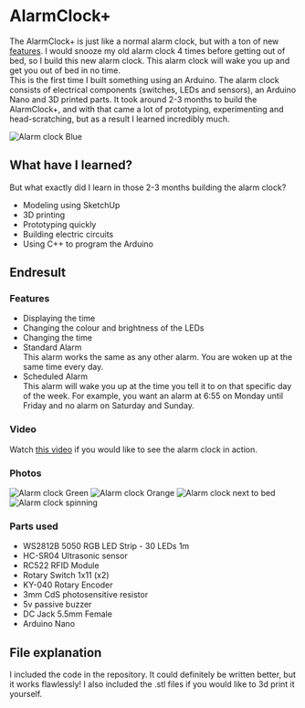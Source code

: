 # AlarmClock+
The AlarmClock+ is just like a normal alarm clock, but with a ton of new [features](#features). I would snooze my old alarm clock 4 times before getting out of bed, so I build this new alarm clock. This alarm clock will wake you up and get you out of bed in no time. <br>
This is the first time I built something using an Arduino. The alarm clock consists of electrical components (switches, LEDs and sensors), an Arduino Nano and 3D printed parts. It took around 2-3 months to build the AlarmClock+, and with that came a lot of prototyping, experimenting and head-scratching, but as a result I learned incredibly much.

![Alarm clock Blue](https://user-images.githubusercontent.com/75524368/151206562-98c0101f-f594-488b-8a90-7f907e8b141f.png)

## What have I learned?
But what exactly did I learn in those 2-3 months building the alarm clock? 
- Modeling using SketchUp
- 3D printing
- Prototyping quickly
- Building electric circuits
- Using C++ to program the Arduino

## Endresult

### Features
- Displaying the time
- Changing the colour and brightness of the LEDs
- Changing the time
- Standard Alarm<br>
  This alarm works the same as any other alarm. You are woken up at the same time every day.
- Scheduled Alarm<br>
  This alarm will wake you up at the time you tell it to on that specific day of the week. For example, you want an alarm at 6:55 on Monday until Friday and no alarm on Saturday and Sunday.

### Video
Watch [this video](https://youtu.be/JE-YsyEofD8) if you would like to see the alarm clock in action.
  
### Photos
![Alarm clock Green](https://user-images.githubusercontent.com/75524368/151209619-bcb4d1e1-d756-4304-893c-af86c8307e68.png)
![Alarm clock Orange](https://user-images.githubusercontent.com/75524368/151210734-b0929efa-ad23-4475-8ff1-183fcc47a87e.png)
![Alarm clock next to bed](https://user-images.githubusercontent.com/75524368/151211021-b248c641-b18e-4783-a39c-82af13f538cc.png)
![Alarm clock spinning](https://user-images.githubusercontent.com/75524368/151211046-be37f432-260c-457e-b855-0324e201b588.gif)

### Parts used
- WS2812B 5050 RGB LED Strip - 30 LEDs 1m
- HC-SR04 Ultrasonic sensor
- RC522 RFID Module
- Rotary Switch 1x11 (x2)
- KY-040 Rotary Encoder
- 3mm CdS photosensitive resistor
- 5v passive buzzer
- DC Jack 5.5mm Female
- Arduino Nano

## File explanation
I included the code in the repository. It could definitely be written better, but it works flawlessly! I also included the .stl files if you would like to 3d print it yourself.
